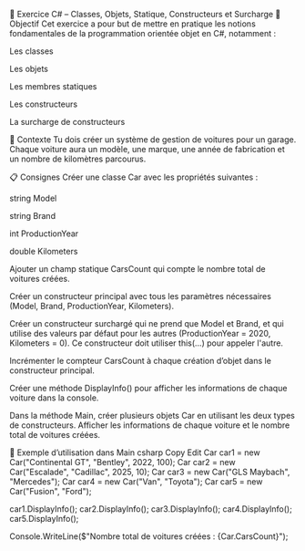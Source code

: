 🚗 Exercice C# – Classes, Objets, Statique, Constructeurs et Surcharge
🎯 Objectif
Cet exercice a pour but de mettre en pratique les notions fondamentales de la programmation orientée objet en C#, notamment :

Les classes

Les objets

Les membres statiques

Les constructeurs

La surcharge de constructeurs

🧠 Contexte
Tu dois créer un système de gestion de voitures pour un garage. Chaque voiture aura un modèle, une marque, une année de fabrication et un nombre de kilomètres parcourus.

📋 Consignes
Créer une classe Car avec les propriétés suivantes :

string Model

string Brand

int ProductionYear

double Kilometers

Ajouter un champ statique CarsCount qui compte le nombre total de voitures créées.

Créer un constructeur principal avec tous les paramètres nécessaires (Model, Brand, ProductionYear, Kilometers).

Créer un constructeur surchargé qui ne prend que Model et Brand, et qui utilise des valeurs par défaut pour les autres (ProductionYear = 2020, Kilometers = 0). Ce constructeur doit utiliser this(...) pour appeler l'autre.

Incrémenter le compteur CarsCount à chaque création d’objet dans le constructeur principal.

Créer une méthode DisplayInfo() pour afficher les informations de chaque voiture dans la console.

Dans la méthode Main, créer plusieurs objets Car en utilisant les deux types de constructeurs. Afficher les informations de chaque voiture et le nombre total de voitures créées.

📌 Exemple d’utilisation dans Main
csharp
Copy
Edit
Car car1 = new Car("Continental GT", "Bentley", 2022, 100);
Car car2 = new Car("Escalade", "Cadillac", 2025, 10);
Car car3 = new Car("GLS Maybach", "Mercedes");
Car car4 = new Car("Van", "Toyota");
Car car5 = new Car("Fusion", "Ford");

car1.DisplayInfo();
car2.DisplayInfo();
car3.DisplayInfo();
car4.DisplayInfo();
car5.DisplayInfo();

Console.WriteLine($"Nombre total de voitures créées : {Car.CarsCount}");

